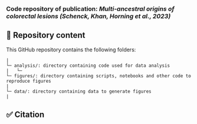 ### Code repository of publication: *Multi-ancestral origins of colorectal lesions (Schenck, Khan, Horning et al., 2023)*

## :file_folder: Repository content ###

This GitHub repository contains the following folders:
```
| 
└─ analysis/: directory containing code used for data analysis
|   └─ 
└─ figures/: directory containing scripts, notebooks and other code to reproduce figures
| 
└─ data/: directory containing data to generate figures 
|   
```

## :white_check_mark: Citation

